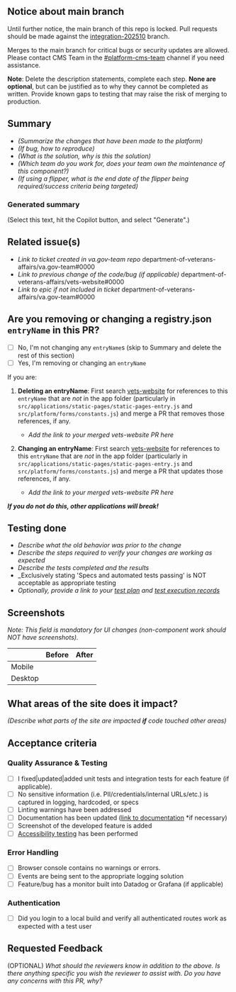 ## Notice about main branch
Until further notice, the main branch of this repo is locked. Pull requests should be made against the [integration-202510](https://github.com/department-of-veterans-affairs/content-build/tree/integration-202510) branch. 

Merges to the main branch for critical bugs or security updates are allowed. Please contact CMS Team in the [#platform-cms-team](https://dsva.slack.com/archives/CT4GZBM8F) channel if you need assistance. 

**Note**: Delete the description statements, complete each step. **None are optional**, but can be justified as to why they cannot be completed as written. Provide known gaps to testing that may raise the risk of merging to production.

<!--
Note: GitHub Copilot will be added as a PR reviewer automatically. Please pay attention to its suggestions, but use your judgement when deciding whether to incorporate them.
-->

## Summary

- _(Summarize the changes that have been made to the platform)_
- _(If bug, how to reproduce)_
- _(What is the solution, why is this the solution)_
- _(Which team do you work for, does your team own the maintenance of this component?)_
- _(If using a flipper, what is the end date of the flipper being required/success criteria being targeted)_

### Generated summary
(Select this text, hit the Copilot button, and select "Generate".)

## Related issue(s)

- _Link to ticket created in va.gov-team repo_
department-of-veterans-affairs/va.gov-team#0000
- _Link to previous change of the code/bug (if applicable)_
department-of-veterans-affairs/vets-website#0000
- _Link to epic if not included in ticket_
department-of-veterans-affairs/va.gov-team#0000

## Are you removing or changing a registry.json `entryName` in this PR?
- [ ] No, I'm not changing any `entryName`s (skip to Summary and delete the rest of this section)
- [ ] Yes, I'm removing or changing an `entryName`

If you are:
1. **Deleting an entryName**: First search [vets-website](https://github.com/department-of-veterans-affairs/vets-website/) for references to this `entryName` that are _not_ in the app folder (particularly in `src/applications/static-pages/static-pages-entry.js` and `src/platform/forms/constants.js`) and merge a PR that removes those references, if any.
   - _Add the link to your merged vets-website PR here_

2. **Changing an entryName**: First search [vets-website](https://github.com/department-of-veterans-affairs/vets-website/) for references to this `entryName` that are _not_ in the app folder (particularly in `src/applications/static-pages/static-pages-entry.js` and `src/platform/forms/constants.js`) and merge a PR that updates those references, if any.
   - _Add the link to your merged vets-website PR here_
  
_**If you do not do this, other applications will break!**_

## Testing done

- _Describe what the old behavior was prior to the change_
- _Describe the steps required to verify your changes are working as expected_
- _Describe the tests completed and the results_
- _Exclusively stating 'Specs and automated tests passing' is NOT acceptable as appropriate testing
- _Optionally, provide a link to your [test plan](https://depo-platform-documentation.scrollhelp.site/developer-docs/create-a-test-plan-in-testrail) and [test execution records](https://depo-platform-documentation.scrollhelp.site/developer-docs/execute-tests-in-testrail)_

## Screenshots

_Note: This field is mandatory for UI changes (non-component work should NOT have screenshots)._

|         | Before | After |
| ------- | ------ | ----- |
| Mobile  |        |       |
| Desktop |        |       |

## What areas of the site does it impact?

*(Describe what parts of the site are impacted **if** code touched other areas)*

## Acceptance criteria

### Quality Assurance & Testing

- [ ] I fixed|updated|added unit tests and integration tests for each feature (if applicable).
- [ ] No sensitive information (i.e. PII/credentials/internal URLs/etc.) is captured in logging, hardcoded, or specs
- [ ] Linting warnings have been addressed
- [ ] Documentation has been updated ([link to documentation](#) \*if necessary)
- [ ] Screenshot of the developed feature is added
- [ ] [Accessibility testing](https://depo-platform-documentation.scrollhelp.site/developer-docs/wcag-2-1-success-criteria-and-foundational-testing) has been performed

### Error Handling

- [ ] Browser console contains no warnings or errors.
- [ ] Events are being sent to the appropriate logging solution
- [ ] Feature/bug has a monitor built into Datadog or Grafana (if applicable)

### Authentication

- [ ] Did you login to a local build and verify all authenticated routes work as expected with a test user

## Requested Feedback

(OPTIONAL) _What should the reviewers know in addition to the above. Is there anything specific you wish the reviewer to assist with. Do you have any concerns with this PR, why?_
